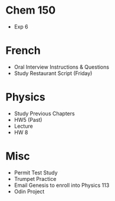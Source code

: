 # Chem 150

- Exp 6

# French

- Oral Interview Instructions & Questions
- Study Restaurant Script (Friday)

# Physics

- Study Previous Chapters
- HW5 (Past)
- Lecture
- HW 8

# Misc

- Permit Test Study 
- Trumpet Practice 
- Email Genesis to enroll into Physics 113
- Odin Project
